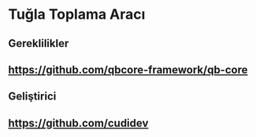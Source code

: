 # Tuğla Toplama Aracı
## Gereklilikler
## https://github.com/qbcore-framework/qb-core
## Geliştirici
## https://github.com/cudidev
